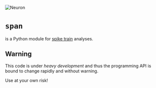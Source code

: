 ![Neuron](http://www.hcplive.com/media/webexclusives/1acea3023d3534830489a81a4b855642.jpg)

`span`
===

is a Python module for
[spike train](http://en.wikipedia.org/wiki/Neural_coding) analyses.

Warning
---
This code is under *heavy development* and thus the programming API is
bound to change rapidly and without warning.

Use at your own risk!

